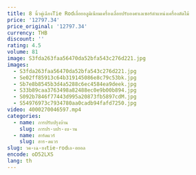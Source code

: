 ```yaml
---
title: 8 นิ้วคู่เฉียงTie Rodเลื่อยอลูมิเนียมเครื่องเลื่อยปรับองศาเลเซอร์ตําแหน่งเครื่องตัดไม้
price: '12797.34'
price_original: '12797.34'
currency: THB
discount: ''
rating: 4.5
volume: 81
image: S3fda263faa56470da52bfa543c276d221.jpg
images:
  - S3fda263faa56470da52bfa543c276d221.jpg
  - Se02ff85913c64b319145086e8c79c53bk.jpg
  - Sb7e8b8545b3d4a5288c6ec4584ea9deek.jpg
  - S33b89caa3763498a82488ec0e9b00b894.jpg
  - S092b7846f77443d995a20873fb5897cdM.jpg
  - S54976973c7934780aa0cadb94fafd7250.jpg
video: 4000270046597.mp4
categories:
  - name: การปรับปรุงบ้าน
    slug: การปร-บปร-งบ-าน
  - name: ฮาร์ดแวร์
    slug: ฮาร-ดแวร
slug: วค-เฉ-ยงtie-rodเล-อยอล
encode: oD52LXS
lang: th
---
```

  